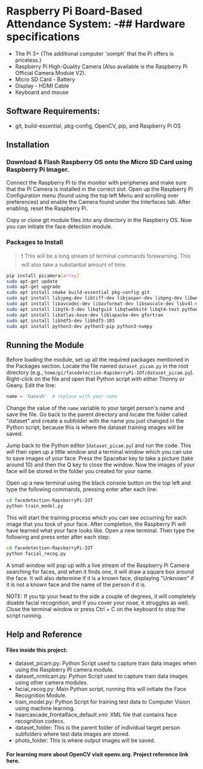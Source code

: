 # Raspberry Pi Board-Based Attendance System: -## Hardware specifications
- The Pi 3+ (The additional computer 'oomph' that the Pi offers is priceless.)
- Raspberry Pi High-Quality Camera (Also available is the Raspberry Pi Official Camera Module V2).
- Micro SD Card - Battery
- Display - HDMI Cable
- Keyboard and mouse

## Software Requirements: 
- git, build-essential, pkg-config, OpenCV, pip, and Raspberry Pi OS

## Installation

### Download & Flash Raspberry OS onto the Micro SD Card using Raspberry Pi Imager.
Connect the Raspberry Pi to the monitor with peripheries and make sure that the Pi Camera is installed in the correct slot. Open up the Raspberry Pi Configuration menu (found using the top left Menu and scrolling over preferences) and enable the Camera found under the Interfaces tab. After enabling, reset the Raspberry Pi.

Copy or clone git module files into any directory in the Raspberry OS. Now you can initiate the face detection module.

### Packages to Install

> :exclamation: This will be a long stream of terminal commands forewarning. This will also take a substantial amount of time.

```sh
pip install picamera[array]
sudo apt-get update
sudo apt-get upgrade
sudo apt install cmake build-essential pkg-config git
sudo apt install libjpeg-dev libtiff-dev libjasper-dev libpng-dev libwebp-dev libopenexr-dev
sudo apt install libavcodec-dev libavformat-dev libswscale-dev libv4l-dev libxvidcore-dev libx264-dev libdc1394-22-dev libgstreamer-plugins-base1.0-dev libgstreamer1.0-dev
sudo apt install libgtk-3-dev libqtgui4 libqtwebkit4 libqt4-test python3-pyqt5
sudo apt install libatlas-base-dev liblapacke-dev gfortran
sudo apt install libhdf5-dev libhdf5-103
sudo apt install python3-dev python3-pip python3-numpy
```

## Running the Module

Before loading the module, set up all the required packages mentioned in the Packages section. Locate the file named `dataset_picam.py` in the root directory (e.g., `home/pi/facedetection-RapsberryPi-IOT/dataset_picam.py`). Right-click on the file and open that Python script with either Thonny or Geany. Edit the line:

```python
name = 'Ganesh'  # replace with your name
```

Change the value of the `name` variable to your target person's name and save the file. Go back to the parent directory and locate the folder called "dataset" and create a subfolder with the name you just changed in the Python script, because this is where the dataset training images will be saved.

Jump back to the Python editor (`dataset_picam.py`) and run the code. This will then open up a little window and a terminal window which you can use to save images of your face. Press the Spacebar key to take a picture (take around 10) and then the Q key to close the window. Now the images of your face will be stored in the folder you created for your name.

Open up a new terminal using the black console button on the top left and type the following commands, pressing enter after each line:

```sh
cd facedetection-RapsberryPi-IOT
python train_model.py
```

This will start the training process which you can see occurring for each image that you took of your face. After completion, the Raspberry Pi will have learned what your face looks like. Open a new terminal. Then type the following and press enter after each step:

```sh
cd facedetection-RapsberryPi-IOT
python facial_recog.py
```

A small window will pop up with a live stream of the Raspberry Pi Camera searching for faces, and when it finds one, it will draw a square box around the face. It will also determine if it is a known face, displaying "Unknown" if it is not a known face and the name of the person if it is.

NOTE: If you tip your head to the side a couple of degrees, it will completely disable facial recognition, and if you cover your nose, it struggles as well. Close the terminal window or press Ctrl + C on the keyboard to stop the script running.

## Help and Reference
#### Files inside this project:
- dataset_picam.py: Python Script used to capture train data images when using the Raspberry PI camera module.
- dataset_nrmlcam.py: Python Script used to capture train data images using other camera modules.
- facial_recog.py: Main Python script, running this will initiate the Face Recognition Module.
- train_model.py: Python Script for training test data to Computer Vision using machine learning.
- haarcascade_frontalface_default.xml: XML file that contains face recognition codecs.
- dataset_folder: This is the parent folder of individual target person subfolders where test data images are stored.
- photo_folder: This is where output images will be saved.
#### For learning more about OpenCV visit openv.org. Project reference link here.




